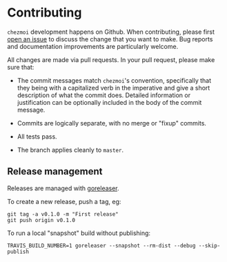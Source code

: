 # Contributing

`chezmoi` development happens on Github. When contributing, please first [open
an issue](https://github.com/twpayne/chezmoi/issues/new) to discuss the change
that you want to make. Bug reports and documentation improvements are
particularly welcome.

All changes are made via pull requests. In your pull request, please make sure
that:

* The commit messages match `chezmoi`'s convention, specifically that they being
  with a capitalized verb in the imperative and give a short description of what
  the commit does. Detailed information or justification can be optionally
  included in the body of the commit message.

* Commits are logically separate, with no merge or "fixup" commits.

* All tests pass.

* The branch applies cleanly to `master`.

## Release management

Releases are managed with [goreleaser](https://goreleaser.com/).

To create a new release, push a tag, eg:

    git tag -a v0.1.0 -m "First release"
    git push origin v0.1.0

To run a local "snapshot" build without publishing:

    TRAVIS_BUILD_NUMBER=1 goreleaser --snapshot --rm-dist --debug --skip-publish
